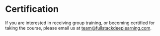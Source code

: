 # Certification

If you are interested in receiving group training, or becoming certified for taking the course, please email us at [team@fullstackdeeplearning.com](mailto:team@fullstackdeeplearning.com).

